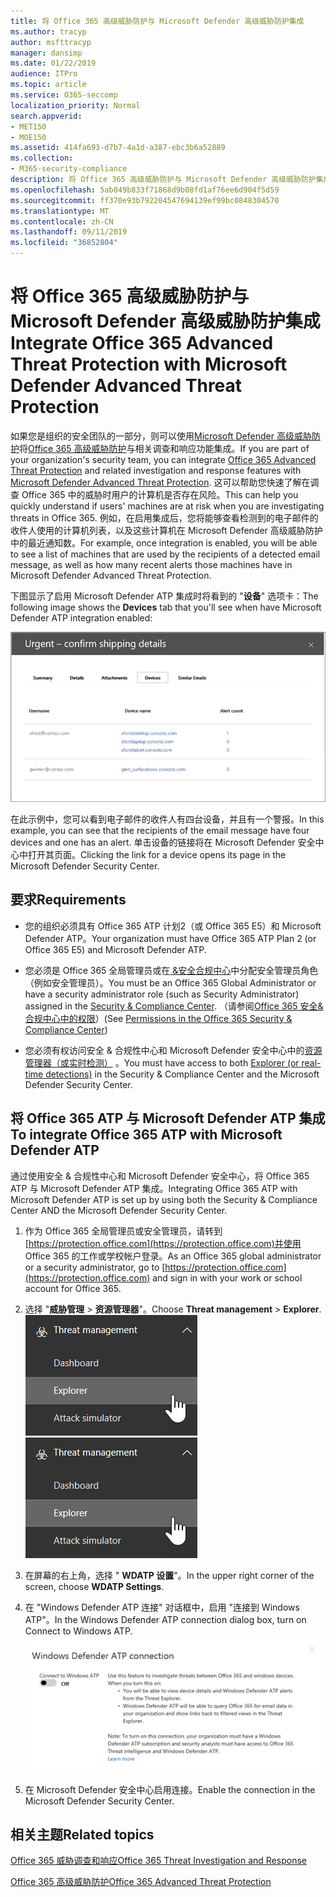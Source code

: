 ```yaml
---
title: 将 Office 365 高级威胁防护与 Microsoft Defender 高级威胁防护集成
ms.author: tracyp
author: msfttracyp
manager: dansimp
ms.date: 01/22/2019
audience: ITPro
ms.topic: article
ms.service: O365-seccomp
localization_priority: Normal
search.appverid:
- MET150
- MOE150
ms.assetid: 414fa693-d7b7-4a1d-a387-ebc3b6a52889
ms.collection:
- M365-security-compliance
description: 将 Office 365 高级威胁防护与 Microsoft Defender 高级威胁防护集成，以查看更详细的威胁管理信息。
ms.openlocfilehash: 5ab849b833f71868d9b08fd1af76ee6d904f5d59
ms.sourcegitcommit: ff370e93b792204547694139ef99bc0848304570
ms.translationtype: MT
ms.contentlocale: zh-CN
ms.lasthandoff: 09/11/2019
ms.locfileid: "36852804"
---
```

# <a name="integrate-office-365-advanced-threat-protection-with-microsoft-defender-advanced-threat-protection"></a><span data-ttu-id="6e06d-103">将 Office 365 高级威胁防护与 Microsoft Defender 高级威胁防护集成</span><span class="sxs-lookup"><span data-stu-id="6e06d-103">Integrate Office 365 Advanced Threat Protection with Microsoft Defender Advanced Threat Protection</span></span>

<span data-ttu-id="6e06d-104">如果您是组织的安全团队的一部分，则可以使用[Microsoft Defender 高级威胁防护](https://docs.microsoft.com/windows/security/threat-protection/microsoft-defender-atp/microsoft-defender-advanced-threat-protection)将[Office 365 高级威胁防护](office-365-atp.md)与相关调查和响应功能集成。</span><span class="sxs-lookup"><span data-stu-id="6e06d-104">If you are part of your organization's security team, you can integrate [Office 365 Advanced Threat Protection](office-365-atp.md) and related investigation and response features with [Microsoft Defender Advanced Threat Protection](https://docs.microsoft.com/windows/security/threat-protection/microsoft-defender-atp/microsoft-defender-advanced-threat-protection).</span></span> <span data-ttu-id="6e06d-105">这可以帮助您快速了解在调查 Office 365 中的威胁时用户的计算机是否存在风险。</span><span class="sxs-lookup"><span data-stu-id="6e06d-105">This can help you quickly understand if users' machines are at risk when you are investigating threats in Office 365.</span></span> <span data-ttu-id="6e06d-106">例如，在启用集成后，您将能够查看检测到的电子邮件的收件人使用的计算机列表，以及这些计算机在 Microsoft Defender 高级威胁防护中的最近通知数。</span><span class="sxs-lookup"><span data-stu-id="6e06d-106">For example, once integration is enabled, you will be able to see a list of machines that are used by the recipients of a detected email message, as well as how many recent alerts those machines have in Microsoft Defender Advanced Threat Protection.</span></span>
  
<span data-ttu-id="6e06d-107">下图显示了启用 Microsoft Defender ATP 集成时将看到的 "**设备**" 选项卡：</span><span class="sxs-lookup"><span data-stu-id="6e06d-107">The following image shows the **Devices** tab that you'll see when have Microsoft Defender ATP integration enabled:</span></span>
  
![启用 Microsoft Defender ATP 后，你可以查看包含警报的计算机列表。](media/fec928ea-8f0c-44d7-80b9-a2e0a8cd4e89.PNG)
  
<span data-ttu-id="6e06d-109">在此示例中，您可以看到电子邮件的收件人有四台设备，并且有一个警报。</span><span class="sxs-lookup"><span data-stu-id="6e06d-109">In this example, you can see that the recipients of the email message have four devices and one has an alert.</span></span> <span data-ttu-id="6e06d-110">单击设备的链接将在 Microsoft Defender 安全中心中打开其页面。</span><span class="sxs-lookup"><span data-stu-id="6e06d-110">Clicking the link for a device opens its page in the Microsoft Defender Security Center.</span></span>
  
## <a name="requirements"></a><span data-ttu-id="6e06d-111">要求</span><span class="sxs-lookup"><span data-stu-id="6e06d-111">Requirements</span></span>

- <span data-ttu-id="6e06d-112">您的组织必须具有 Office 365 ATP 计划2（或 Office 365 E5）和 Microsoft Defender ATP。</span><span class="sxs-lookup"><span data-stu-id="6e06d-112">Your organization must have Office 365 ATP Plan 2 (or Office 365 E5) and Microsoft Defender ATP.</span></span>
    
- <span data-ttu-id="6e06d-113">您必须是 Office 365 全局管理员或在[ &amp;安全合规中心](https://protection.office.com)中分配安全管理员角色（例如安全管理员）。</span><span class="sxs-lookup"><span data-stu-id="6e06d-113">You must be an Office 365 Global Administrator or have a security administrator role (such as Security Administrator) assigned in the [Security &amp; Compliance Center](https://protection.office.com).</span></span> <span data-ttu-id="6e06d-114">（请参阅[Office 365 安全&amp;合规中心中的权限](permissions-in-the-security-and-compliance-center.md)）</span><span class="sxs-lookup"><span data-stu-id="6e06d-114">(See [Permissions in the Office 365 Security &amp; Compliance Center](permissions-in-the-security-and-compliance-center.md))</span></span>
    
- <span data-ttu-id="6e06d-115">您必须有权访问安全 & 合规性中心和 Microsoft Defender 安全中心中的[资源管理器（或实时检测）](threat-explorer.md) 。</span><span class="sxs-lookup"><span data-stu-id="6e06d-115">You must have access to both [Explorer (or real-time detections)](threat-explorer.md) in the Security & Compliance Center and the Microsoft Defender Security Center.</span></span>
    
## <a name="to-integrate-office-365-atp-with-microsoft-defender-atp"></a><span data-ttu-id="6e06d-116">将 Office 365 ATP 与 Microsoft Defender ATP 集成</span><span class="sxs-lookup"><span data-stu-id="6e06d-116">To integrate Office 365 ATP with Microsoft Defender ATP</span></span>

<span data-ttu-id="6e06d-117">通过使用安全 & 合规性中心和 Microsoft Defender 安全中心，将 Office 365 ATP 与 Microsoft Defender ATP 集成。</span><span class="sxs-lookup"><span data-stu-id="6e06d-117">Integrating Office 365 ATP with Microsoft Defender ATP is set up by using both the Security & Compliance Center AND the Microsoft Defender Security Center.</span></span>
  
1. <span data-ttu-id="6e06d-118">作为 Office 365 全局管理员或安全管理员，请转到[https://protection.office.com](https://protection.office.com)并使用 Office 365 的工作或学校帐户登录。</span><span class="sxs-lookup"><span data-stu-id="6e06d-118">As an Office 365 global administrator or a security administrator, go to [https://protection.office.com](https://protection.office.com) and sign in with your work or school account for Office 365.</span></span>
    
2. <span data-ttu-id="6e06d-119">选择 "**威胁管理** \> **资源管理器**"。</span><span class="sxs-lookup"><span data-stu-id="6e06d-119">Choose **Threat management** \> **Explorer**.</span></span><br><span data-ttu-id="6e06d-120">![威胁管理菜单中的资源管理器](media/ThreatMgmt-Explorer-nav.png)</span><span class="sxs-lookup"><span data-stu-id="6e06d-120">![Explorer in Threat Management menu](media/ThreatMgmt-Explorer-nav.png)</span></span><br>
    
3. <span data-ttu-id="6e06d-121">在屏幕的右上角，选择 " **WDATP 设置**"。</span><span class="sxs-lookup"><span data-stu-id="6e06d-121">In the upper right corner of the screen, choose **WDATP Settings**.</span></span>
    
4. <span data-ttu-id="6e06d-122">在 "Windows Defender ATP 连接" 对话框中，启用 "连接到 Windows ATP"。</span><span class="sxs-lookup"><span data-stu-id="6e06d-122">In the Windows Defender ATP connection dialog box, turn on Connect to Windows ATP.</span></span><br>![Microsoft Defender ATP 连接](media/Explorer-WDATPConnection-dialog.png)<br>
    
5. <span data-ttu-id="6e06d-124">在 Microsoft Defender 安全中心启用连接。</span><span class="sxs-lookup"><span data-stu-id="6e06d-124">Enable the connection in the Microsoft Defender Security Center.</span></span>

  
## <a name="related-topics"></a><span data-ttu-id="6e06d-125">相关主题</span><span class="sxs-lookup"><span data-stu-id="6e06d-125">Related topics</span></span>

[<span data-ttu-id="6e06d-126">Office 365 威胁调查和响应</span><span class="sxs-lookup"><span data-stu-id="6e06d-126">Office 365 Threat Investigation and Response</span></span>](office-365-ti.md)
  
[<span data-ttu-id="6e06d-127">Office 365 高级威胁防护</span><span class="sxs-lookup"><span data-stu-id="6e06d-127">Office 365 Advanced Threat Protection</span></span>](office-365-atp.md)
  

